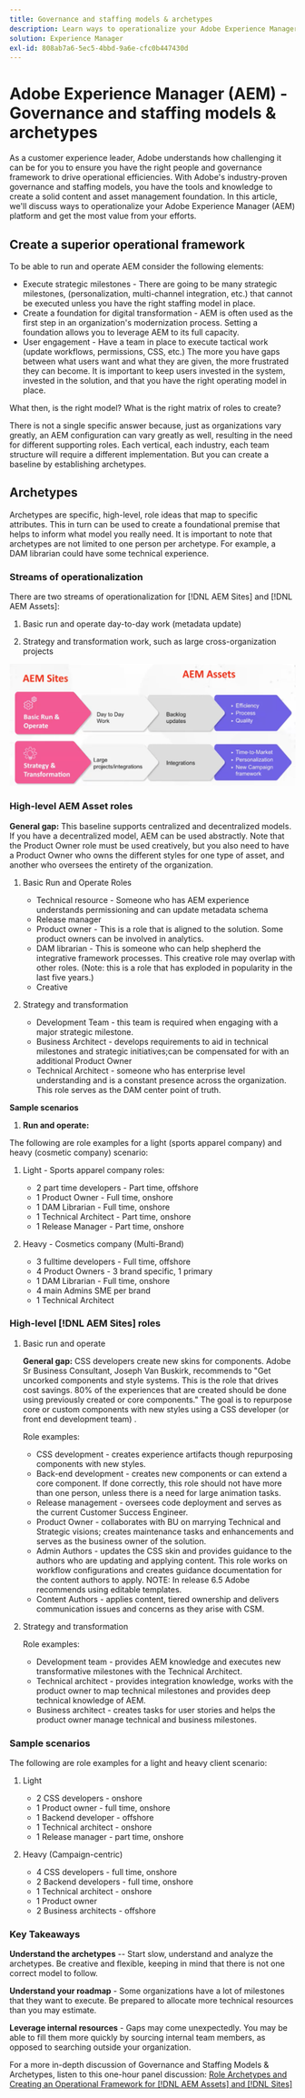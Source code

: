 ```yaml
---
title: Governance and staffing models & archetypes
description: Learn ways to operationalize your Adobe Experience Manager (AEM) platform and get the most value from your efforts.
solution: Experience Manager
exl-id: 808ab7a6-5ec5-4bbd-9a6e-cfc0b447430d
---
```

# Adobe Experience Manager (AEM) - Governance and staffing models & archetypes

As a customer experience leader, Adobe understands how challenging it can be for you to ensure you have the right people and governance framework to drive operational efficiencies. With Adobe's industry-proven governance and staffing models, you have the tools and knowledge to create a solid content and asset management foundation. In this article, we'll discuss ways to operationalize your Adobe Experience Manager (AEM) platform and get the most value from your efforts.

## Create a superior operational framework

To be able to run and operate AEM consider the following elements:

* Execute strategic milestones - There are going to be many strategic milestones, (personalization, multi-channel integration, etc.) that cannot be executed unless you have the right staffing model in place.
* Create a foundation for digital transformation - AEM is often used as the first step in an organization's modernization process. Setting a foundation allows you to leverage AEM to its full capacity.
* User engagement - Have a team in place to execute tactical work (update workflows, permissions, CSS, etc.) The more you have gaps between what users want and what they are given, the more frustrated they can become. It is important to keep users invested in the system, invested in the solution, and that you have the right operating model in place.

What then, is the right model? What is the right matrix of roles to create?

There is not a single specific answer because, just as organizations vary greatly, an AEM configuration can vary greatly as well, resulting in the need for different supporting roles. Each vertical, each industry, each team structure will require a different implementation. But you can create a baseline by establishing archetypes.

## Archetypes

Archetypes are specific, high-level, role ideas that map to specific attributes. This in turn can be used to create a foundational premise that helps to inform what model you really need. It is important to note that archetypes are not limited to one person per archetype. For example, a DAM librarian could have some technical experience.

### Streams of operationalization

There are two streams of operationalization for [!DNL AEM Sites] and [!DNL AEM Assets]:

1. Basic run and operate day-to-day work (metadata update)

1. Strategy and transformation work, such as large cross-organization projects

![streams of operationalization](assets/streams-of-operationalization.png)

### High-level AEM Asset roles

**General gap:** This baseline supports centralized and decentralized models. If you have a decentralized model, AEM can be used abstractly. Note that the Product Owner role must be used creatively, but you also need to have a Product Owner who owns the different styles for one type of asset, and another who oversees the entirety of the organization.

1. Basic Run and Operate Roles

   * Technical resource - Someone who has AEM experience understands permissioning and can update metadata schema
   * Release manager
   * Product owner - This is a role that is aligned to the solution. Some product owners can be involved in analytics.
   * DAM librarian - This is someone who can help shepherd the integrative framework processes. This creative role may overlap with other roles. (Note: this is a role that has exploded in popularity in the last five years.)
   * Creative

1. Strategy and transformation

   * Development Team - this team is required when engaging with a major strategic milestone.
   * Business Architect - develops requirements to aid in technical milestones and strategic initiatives;can be compensated for with an additional Product Owner
   * Technical Architect - someone who has enterprise level understanding and is a constant presence across the organization. This role serves as the DAM center point of truth.

**Sample scenarios**

1. **Run and operate:**

The following are role examples for a light (sports apparel company) and heavy (cosmetic company) scenario:

1. Light - Sports apparel company roles:

   * 2 part time developers - Part time, offshore
   * 1 Product Owner - Full time, onshore
   * 1 DAM Librarian - Full time, onshore
   * 1 Technical Architect - Part time, onshore
   * 1 Release Manager - Part time, onshore

1. Heavy - Cosmetics company (Multi-Brand)

   * 3 fulltime developers - Full time, offshore
   * 4 Product Owners - 3 brand specific, 1 primary
   * 1 DAM Librarian - Full time, onshore
   * 4 main Admins SME per brand
   * 1 Technical Architect

### High-level [!DNL AEM Sites] roles

1. Basic run and operate

    **General gap:** CSS developers create new skins for components. Adobe Sr Business Consultant, Joseph Van Buskirk, recommends to &quot;Get uncorked components and style systems. This is the role that drives cost savings. 80% of the experiences that are created should be done using previously created or core components.&quot; The goal is to repurpose core or custom components with new styles using a CSS developer (or front end development team) .

    Role examples:

    * CSS development - creates experience artifacts though repurposing components with new styles.
    * Back-end development - creates new components or can extend a core component. If done correctly, this role should not have more than one person, unless there is a need for large animation tasks.
    * Release management - oversees code deployment and serves as the current Customer Success Engineer.
    * Product Owner - collaborates with BU on marrying Technical and Strategic visions; creates maintenance tasks and enhancements and serves as the business owner of the solution.
    * Admin Authors - updates the CSS skin and provides guidance to the authors who are updating and applying content. This role works on workflow configurations and creates guidance documentation for the content authors to apply. NOTE: In release 6.5 Adobe recommends using editable templates.
    * Content Authors - applies content, tiered ownership and delivers communication issues and concerns as they arise with CSM.

1. Strategy and transformation

   Role examples:

   * Development team - provides AEM knowledge and executes new transformative milestones with the Technical Architect.
   * Technical architect - provides integration knowledge, works with the product owner to map technical milestones and provides deep technical knowledge of AEM.
   * Business architect - creates tasks for user stories and helps the product owner manage technical and business milestones.

### Sample scenarios

The following are role examples for a light and heavy client scenario:

1. Light

   * 2 CSS developers - onshore
   * 1 Product owner - full time, onshore
   * 1 Backend developer - offshore
   * 1 Technical architect - onshore
   * 1 Release manager - part time, onshore

1. Heavy (Campaign-centric)

   * 4 CSS developers - full time, onshore
   * 2 Backend developers - full time, onshore
   * 1 Technical architect - onshore
   * 1 Product owner
   * 2 Business architects - offshore

### Key Takeaways

**Understand the archetypes** -- Start slow, understand and analyze the archetypes. Be creative and flexible, keeping in mind that there is not one correct model to follow.

**Understand your roadmap** - Some organizations have a lot of milestones that they want to execute. Be prepared to allocate more technical resources than you may estimate.

**Leverage internal resources** - Gaps may come unexpectedly. You may be able to fill them more quickly by sourcing internal team members, as opposed to searching outside your organization.

For a more in-depth discussion of Governance and Staffing Models &amp; Archetypes, listen to this one-hour panel discussion: [Role Archetypes and Creating an Operational Framework for [!DNL AEM Assets] and [!DNL Sites]](https://adobecustomersuccess.adobeconnect.com/p8ml5nmy0758mp4/)
